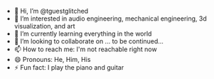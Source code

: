 - 👋 Hi, I’m @tguestglitched
- 👀 I’m interested in audio engineering, mechanical engineering, 3d visualization, and art
- 🌱 I’m currently learning everything in the world
- 💞️ I’m looking to collaborate on ... to be continued...
- 📫 How to reach me: I'm not reachable right now
- 😄 Pronouns: He, Him, His
- ⚡ Fun fact: I play the piano and guitar

<!---
tguestglitched/tguestglitched is a ✨ special ✨ repository because its `README.md` (this file) appears on your GitHub profile.
You can click the Preview link to take a look at your changes.
--->
